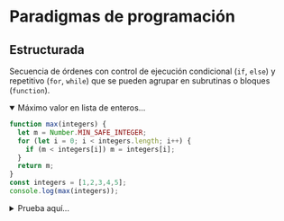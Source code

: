# Paradigmas de programación
## Estructurada

Secuencia de órdenes con control de ejecución condicional (`if`, `else`) y repetitivo (`for`, `while`) que se pueden agrupar en subrutinas o bloques (`function`).

<details open><summary>Máximo valor en lista de enteros...</summary>

```js
function max(integers) {
  let m = Number.MIN_SAFE_INTEGER;
  for (let i = 0; i < integers.length; i++) {
    if (m < integers[i]) m = integers[i];
  }
  return m;
}
const integers = [1,2,3,4,5];
console.log(max(integers));
```
</details>

<details><summary>Prueba aquí...</summary>

<br><iframe
  width="750"
  height="300"
  src="https://unpkg.com/javascript-playgrounds@1.2.3/public/index.html#data=%7B%22code%22%3A%22function%20max(integers)%20%7B%5Cn%20%20var%20m%20%3D%20Number.MIN_SAFE_INTEGER%3B%5Cn%20%20for%20(var%20i%20%3D%200%3B%20i%20%3C%20integers.length%3B%20i%2B%2B)%20%7B%5Cn%20%20%20%20if%20(m%20%3C%20integers%5Bi%5D)%20m%20%3D%20integers%5Bi%5D%3B%5Cn%20%20%7D%5Cn%20%20return%20m%3B%5Cn%7D%5Cnconst%20integers%20%3D%20%5B1%2C2%2C3%2C4%2C5%5D%3B%5Cnconsole.log(max(integers))%3B%22%7D"></iframe>
</details>
